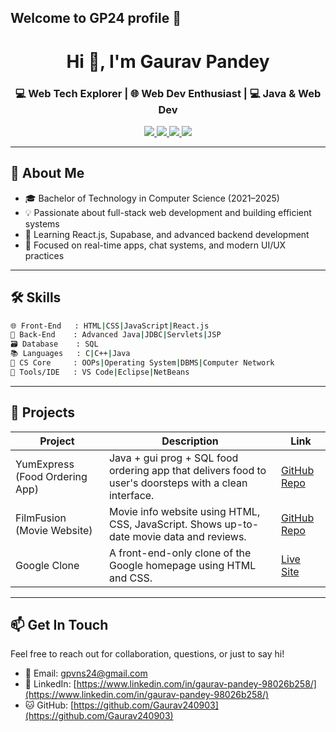 ## Welcome to GP24 profile 👋

<h1 align="center">Hi 👋, I'm Gaurav Pandey</h1>
<h3 align="center">💻 Web Tech Explorer | 🌐 Web Dev Enthusiast | 💻 Java & Web Dev</h3>
<p align="center">
  <a href="https://github.com/Gaurav240903" target="_blank">
    <img src="https://img.shields.io/badge/GitHub-Gaurav240903-181717?style=flat-square&logo=github&logoColor=white" />
  </a>
  <a href="mailto:gpvns24@gmail.com" target="_blank">
    <img src="https://img.shields.io/badge/Gmail-gpvns24@gmail.com-D14836?style=flat-square&logo=gmail&logoColor=white" />
  </a>
  <a href="https://www.linkedin.com/in/gaurav-pandey-98026b258/" target="_blank">
     <img src="https://img.shields.io/badge/LinkedIn-gauravpandey-blue?style=flat-square&logo=LinkedIn&logoColor=white" />
  </a>
  <a href="https://leetcode.com/u/Pandey51/" target="_blank">
     <img src="https://img.shields.io/badge/LeetCode-Pandey51-orange?style=flat-square&logo=LeetCode&logoColor=white" />
  </a>
</p>

---

## 🌸 About Me

- 🎓 Bachelor of Technology in Computer Science (2021–2025)
- 💡 Passionate about full-stack web development and building efficient systems
- 🧠 Learning React.js, Supabase, and advanced backend development
- 🚀 Focused on real-time apps, chat systems, and modern UI/UX practices

---

## 🛠 Skills

```bash
🌐 Front-End   : HTML|CSS|JavaScript|React.js
🔧 Back-End    : Advanced Java|JDBC|Servlets|JSP
🗃️ Database    : SQL
📚 Languages   : C|C++|Java
🧠 CS Core     : OOPs|Operating System|DBMS|Computer Network
🧰 Tools/IDE   : VS Code|Eclipse|NetBeans
```
------

## 🚀 Projects

| Project                     | Description                                                                                                   | Link                                                                                      |
|-----------------------------|---------------------------------------------------------------------------------------------------------------|-------------------------------------------------------------------------------------------|
| YumExpress (Food Ordering App) | Java + gui prog + SQL food ordering app that delivers food to user's doorsteps with a clean interface.                                                   | [GitHub Repo](https://github.com/Gaurav240903/YumXpress2/tree/master)                |
| FilmFusion (Movie Website)     | Movie info website using HTML, CSS, JavaScript. Shows up-to-date movie data and reviews.                                          | [GitHub Repo](https://github.com/Gaurav240903/Movie-Website)             |
| Google Clone         |  A front-end-only clone of the Google homepage using HTML and CSS.                                          | [Live Site](https://gaurav240903.github.io/Google-clone-Website/)          |

---

## 📫 Get In Touch

Feel free to reach out for collaboration, questions, or just to say hi!

- 📧 Email: gpvns24@gmail.com  
- 🔗 LinkedIn: [https://www.linkedin.com/in/gaurav-pandey-98026b258/](https://www.linkedin.com/in/gaurav-pandey-98026b258/)  
- 🐱 GitHub: [https://github.com/Gaurav240903](https://github.com/Gaurav240903)  
